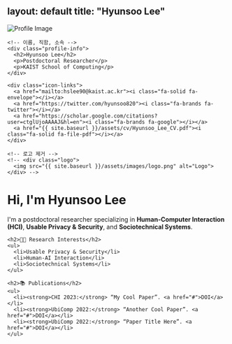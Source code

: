 layout: default
title: "Hyunsoo Lee"
---

<div class="page-wrapper">

  <!-- 왼쪽: 사진 + 아이콘 -->
  <div class="sidebar">
    <img src="{{ site.baseurl }}/assets/images/profile.jpg" alt="Profile Image" class="profile-img">
    
    <!-- 이름, 직함, 소속 -->
    <div class="profile-info">
      <h2>Hyunsoo Lee</h2>
      <p>Postdoctoral Researcher</p>
      <p>KAIST School of Computing</p>
    </div>

    <div class="icon-links">
      <a href="mailto:hslee90@kaist.ac.kr"><i class="fa-solid fa-envelope"></i></a>
      <a href="https://twitter.com/hyunsoo820"><i class="fa-brands fa-twitter"></i></a>
      <a href="https://scholar.google.com/citations?user=ctglUjoAAAAJ&hl=en"><i class="fa-brands fa-google"></i></a>
      <a href="{{ site.baseurl }}/assets/cv/Hyunsoo_Lee_CV.pdf"><i class="fa-solid fa-file-pdf"></i></a>
    </div>

    <!-- 로고 제거 -->
    <!-- <div class="logo">
      <img src="{{ site.baseurl }}/assets/images/logo.png" alt="Logo">
    </div> -->
  </div>

  <!-- 오른쪽: 텍스트 내용 -->
  <div class="main-content">
    <h1> Hi, I'm Hyunsoo Lee</h1>
    <p>I'm a postdoctoral researcher specializing in <strong>Human-Computer Interaction (HCI)</strong>, <strong>Usable Privacy & Security</strong>, and <strong>Sociotechnical Systems</strong>.</p>

    <h2>🧑‍💻 Research Interests</h2>
    <ul>
      <li>Usable Privacy & Security</li>
      <li>Human-AI Interaction</li>
      <li>Sociotechnical Systems</li>
    </ul>

    <h2>📚 Publications</h2>
    <ul>
      <li><strong>CHI 2023:</strong> “My Cool Paper”. <a href="#">DOI</a></li>
      <li><strong>UbiComp 2022:</strong> “Another Cool Paper”. <a href="#">DOI</a></li>
      <li><strong>UbiComp 2022:</strong> “Paper Title Here”. <a href="#">DOI</a></li>
    </ul>
  </div>

</div>
